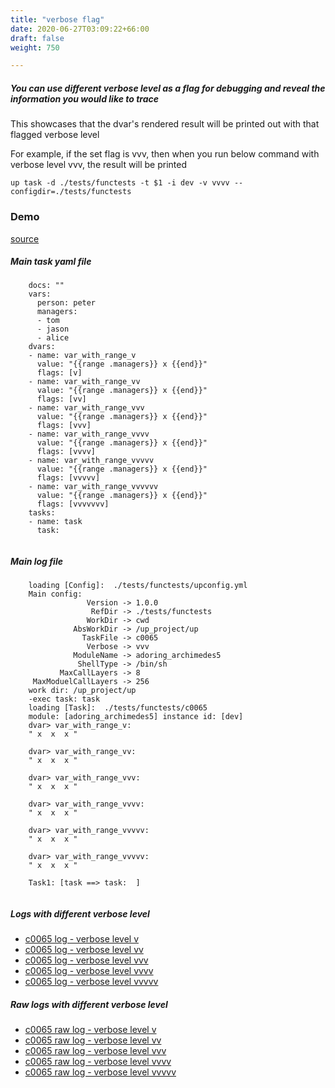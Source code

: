 ```yaml
---
title: "verbose flag"
date: 2020-06-27T03:09:22+66:00
draft: false
weight: 750

---
```


##### You can use different verbose level as a flag for debugging and reveal the information you would like to trace

This showcases that the dvar's rendered result will be printed out with that flagged verbose level

For example, if the set flag is vvv, then when you run below command with verbose level vvv, the result will be printed

```
up task -d ./tests/functests -t $1 -i dev -v vvvv --configdir=./tests/functests
```


### Demo








[source](https://github.com/upcmd/up/blob/master/tests/functests/c0065.yml)

##### Main task yaml file
```
    docs: ""
    vars:
      person: peter
      managers:
      - tom
      - jason
      - alice
    dvars:
    - name: var_with_range_v
      value: "{{range .managers}} x {{end}}"
      flags: [v]
    - name: var_with_range_vv
      value: "{{range .managers}} x {{end}}"
      flags: [vv]
    - name: var_with_range_vvv
      value: "{{range .managers}} x {{end}}"
      flags: [vvv]
    - name: var_with_range_vvvv
      value: "{{range .managers}} x {{end}}"
      flags: [vvvv]
    - name: var_with_range_vvvvv
      value: "{{range .managers}} x {{end}}"
      flags: [vvvvv]
    - name: var_with_range_vvvvvv
      value: "{{range .managers}} x {{end}}"
      flags: [vvvvvvv]
    tasks:
    - name: task
      task:
    
```
##### Main log file
```
    loading [Config]:  ./tests/functests/upconfig.yml
    Main config:
                 Version -> 1.0.0
                  RefDir -> ./tests/functests
                 WorkDir -> cwd
              AbsWorkDir -> /up_project/up
                TaskFile -> c0065
                 Verbose -> vvv
              ModuleName -> adoring_archimedes5
               ShellType -> /bin/sh
           MaxCallLayers -> 8
     MaxModuelCallLayers -> 256
    work dir: /up_project/up
    -exec task: task
    loading [Task]:  ./tests/functests/c0065
    module: [adoring_archimedes5] instance id: [dev]
    dvar> var_with_range_v:
    " x  x  x "
    
    dvar> var_with_range_vv:
    " x  x  x "
    
    dvar> var_with_range_vvv:
    " x  x  x "
    
    dvar> var_with_range_vvvv:
    " x  x  x "
    
    dvar> var_with_range_vvvvv:
    " x  x  x "
    
    dvar> var_with_range_vvvvv:
    " x  x  x "
    
    Task1: [task ==> task:  ]
    
```


##### Logs with different verbose level
* [c0065 log - verbose level v](../../logs/c0065_v)
* [c0065 log - verbose level vv](../../logs/c0065_vv)
* [c0065 log - verbose level vvv](../../logs/c0065_vvvv)
* [c0065 log - verbose level vvvv](../../logs/c0065_vvvv)
* [c0065 log - verbose level vvvvv](../../logs/c0065_vvvvv)

##### Raw logs with different verbose level
* [c0065 raw log - verbose level v](../../reflogs/c0065_v.log)
* [c0065 raw log - verbose level vv](../../reflogs/c0065_vv.log)
* [c0065 raw log - verbose level vvv](../../reflogs/c0065_vvv.log)
* [c0065 raw log - verbose level vvvv](../../reflogs/c0065_vvvv.log)
* [c0065 raw log - verbose level vvvvv](../../reflogs/c0065_vvvvv.log)








